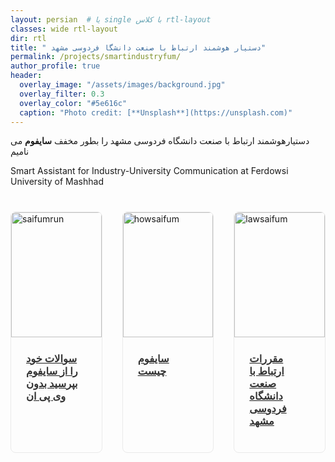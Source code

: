 ```yaml
---
layout: persian  # یا single با کلاس rtl-layout
classes: wide rtl-layout
dir: rtl
title: " دستیار هوشمند ارتباط با صنعت دانشگا فردوسی مشهد"
permalink: /projects/smartindustryfum/
author_profile: true
header:
  overlay_image: "/assets/images/background.jpg"
  overlay_filter: 0.3
  overlay_color: "#5e616c"
  caption: "Photo credit: [**Unsplash**](https://unsplash.com)"
---
```

دستیارهوشمند ارتباط با صنعت دانشگاه فردوسی مشهد را بطور مخفف **سایفوم**  می نامیم

Smart Assistant for Industry-University Communication at Ferdowsi University of Mashhad


<div class="container">
  <div class="header">
    <h1></h1>
    <p> </p>
  </div>
  <div class="projects-grid">
    <div class="project-card">
      <!-- <a href="/repair-demo/index.html">-->
      <a href="https://hadisadoghiyazdi.loca.lt/">
        <img src="{{ '/assets/Projectsimages/smartindustryfum/Input_saifum.jpg' | relative_url }}" 
             alt="saifumrun" 
             class="project-image">
        <div class="project-content">
          <h3 class="project-title">  سوالات خود را از سایفوم بپرسید بدون وی پی ان </h3>
        </div>
      </a>
    </div>
    <div class="project-card">
      <a href="/projects/smartindustrysaifum/Infosaifum">
        <img src="{{ '/assets/Projectsimages/smartindustryfum/infosaifum.jpg' | relative_url }}" 
             alt="howsaifum" 
             class="project-image">
        <div class="project-content">
          <h3 class="project-title">سایفوم چیست</h3>
        </div>
      </a>
    </div>
    <div class="project-card">
      <a href="/projects/smartindustrysaifum/saifumlaw">
        <img src="{{ '/assets/Projectsimages/smartindustryfum/lawsaifum.jpg' | relative_url }}" 
             alt="lawsaifum" 
             class="project-image">
        <div class="project-content">
          <h3 class="project-title">مقررات ارتباط با صنعت دانشگاه فردوسی مشهد</h3>
        </div>
      </a>
    </div>
    
  </div> <!-- project grid-->


  <div class="footer">
    
  </div>
</div>

<style>

.projects-grid {
  display: grid;
  grid-template-columns: repeat(3, 1fr);
  gap: 2rem; /* فاصله بین کارت‌ها */
  margin-top: 2rem;
}

.project-card {
  border: 1px solid #eaeaea;
  border-radius: 8px;
  overflow: hidden;
  transition: transform 0.3s ease, box-shadow 0.3s ease;
}

.project-card:hover {
  transform: translateY(-5px);
  box-shadow: 0 10px 20px rgba(0,0,0,0.1);
}

.project-image {
  width: 100%;
  height: 200px;
  object-fit: cover;
}

.project-content {
  padding: 1.5rem;
}

.project-title {
  margin-top: 0;
  color: #333;
}
</style>
